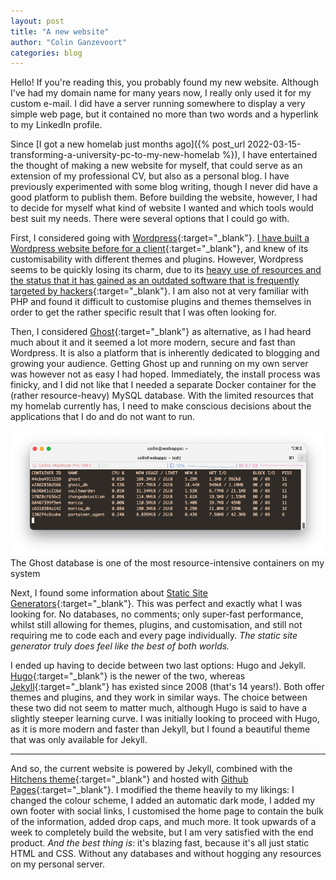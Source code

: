 ```yaml
---
layout: post
title: "A new website"
author: "Colin Ganzevoort"
categories: blog
---
```


<p class="dropcap">Hello! If you're reading this, you probably found my new website. Although I've had my domain name for many years now, I really only used it for my custom e-mail. I did have a server running somewhere to display a very simple web page, but it contained no more than two words and a hyperlink to my LinkedIn profile.</p>

Since [I got a new homelab just months ago]({% post_url 2022-03-15-transforming-a-university-pc-to-my-new-homelab %}), I have entertained the thought of making a new website for myself, that could serve as an extension of my professional CV, but also as a personal blog. I have previously experimented with some blog writing, though I never did have a good platform to publish them. Before building the website, however, I had to decide for myself what kind of website I wanted and which tools would best suit my needs. There were several options that I could go with.

First, I considered going with [Wordpress](https://wordpress.org/){:target="_blank"}. [I have built a Wordpress website before for a client](https://dezeilmakerij.frl/){:target="_blank"}, and knew of its customisability with different themes and plugins. However, Wordpress seems to be quickly losing its charm, due to its [heavy use of resources and the status that it has gained as an outdated software that is frequently targeted by hackers](https://www.makeuseof.com/is-wordpress-still-worth-using/){:target="_blank"}. I am also not at very familiar with PHP and found it difficult to customise plugins and themes themselves in order to get the rather specific result that I was often looking for.

Then, I considered [Ghost](https://ghost.org/){:target="_blank"} as alternative, as I had heard much about it and it seemed a lot more modern, secure and fast than Wordpress. It is also a platform that is inherently dedicated to blogging and growing your audience. Getting Ghost up and running on my own server was however not as easy I had hoped. Immediately, the install process was finicky, and I did not like that I needed a separate Docker container for the (rather resource-heavy) MySQL database. With the limited resources that my homelab currently has, I need to make conscious decisions about the applications that I do and do not want to run.

<img src="/assets/images/Screenshot-ghost-db-resources.png" alt="Ghost resource usage" />
<figcaption>The Ghost database is one of the most resource-intensive containers on my system</figcaption>

Next, I found some information about [Static Site Generators](https://www.cloudflare.com/en-gb/learning/performance/static-site-generator/){:target="_blank"}. This was perfect and exactly what I was looking for. No databases, no comments; only super-fast performance, whilst still allowing for themes, plugins, and customisation, and still not requiring me to code each and every page individually. *The static site generator truly does feel like the best of both worlds.*

I ended up having to decide between two last options: Hugo and Jekyll. [Hugo](https://gohugo.io/){:target="_blank"} is the newer of the two, whereas [Jekyll](https://jekyllrb.com/){:target="_blank"} has existed since 2008 (that's 14 years!). Both offer themes and plugins, and they work in similar ways. The choice between these two did not seem to matter much, although Hugo is said to have a slightly steeper learning curve. I was initially looking to proceed with Hugo, as it is more modern and faster than Jekyll, but I found a beautiful theme that was only available for Jekyll.

---

And so, the current website is powered by Jekyll, combined with the [Hitchens theme](https://github.com/patdryburgh/hitchens){:target="_blank"} and hosted with [Github Pages](https://pages.github.com/){:target="_blank"}. I modified the theme heavily to my likings: I changed the colour scheme, I added an automatic dark mode, I added my own footer with social links, I customised the home page to contain the bulk of the information, added drop caps, and much more. It took upwards of a week to completely build the website, but I am very satisfied with the end product. *And the best thing is*: it's blazing fast, because it's all just static HTML and CSS. Without any databases and without hogging any resources on my personal server.